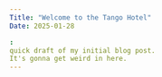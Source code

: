 ```yaml
---
Title: "Welcome to the Tango Hotel"
Date: 2025-01-28

:
quick draft of my initial blog post. 
It's gonna get weird in here.
---
```

